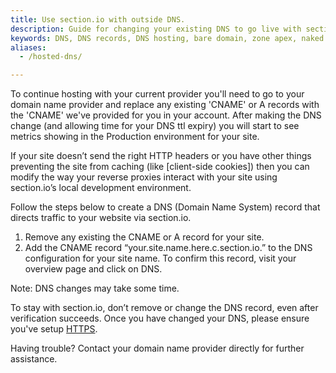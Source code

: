```yaml
---
title: Use section.io with outside DNS.
description: Guide for changing your existing DNS to go live with section.io.
keywords: DNS, DNS records, DNS hosting, bare domain, zone apex, naked domain and root domain
aliases:
  - /hosted-dns/

---
```


To continue hosting with your current provider you'll need to go to your domain name provider and replace any existing 'CNAME' or A records with the 'CNAME' we've provided for you in your account. After making the DNS change (and allowing time for your DNS ttl expiry) you will start to see metrics showing in the Production environment for your site.

If your site doesn’t send the right HTTP headers or you have other things preventing the site from caching (like [client-side cookies]) then you can modify the way your reverse proxies interact with your site using section.io’s local development environment.

Follow the steps below to create a DNS (Domain Name System) record that directs traffic to your website via section.io.

1.  Remove any existing the CNAME or A record for your site.
2.  Add the CNAME record “your.site.name.here.c.section.io.” to the DNS configuration for your site name. To confirm this record, visit your overview page and click on DNS.

Note: DNS changes may take some time.

To stay with section.io, don’t remove or change the DNS record, even after verification succeeds. Once you have changed your DNS, please ensure you've setup [HTTPS](/docs/setup-https).

Having trouble? Contact your domain name provider directly for further assistance.
